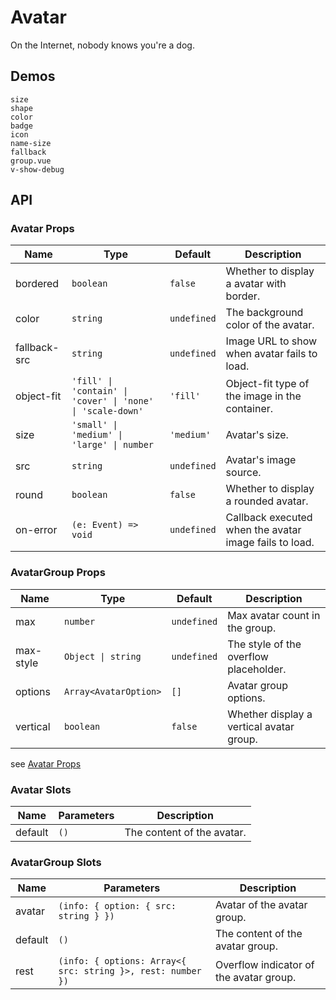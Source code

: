 # Avatar

On the Internet, nobody knows you're a dog.

## Demos

```demo
size
shape
color
badge
icon
name-size
fallback
group.vue
v-show-debug
```

## API

### Avatar Props

| Name | Type | Default | Description |
| --- | --- | --- | --- |
| bordered | `boolean` | `false` | Whether to display a avatar with border. |
| color | `string` | `undefined` | The background color of the avatar. |
| fallback-src | `string` | `undefined` | Image URL to show when avatar fails to load. |
| object-fit | `'fill' \| 'contain' \| 'cover' \| 'none' \| 'scale-down'` | `'fill'` | Object-fit type of the image in the container. |
| size | `'small' \| 'medium' \| 'large' \| number` | `'medium'` | Avatar's size. |
| src | `string` | `undefined` | Avatar's image source. |
| round | `boolean` | `false` | Whether to display a rounded avatar. |
| on-error | `(e: Event) => void` | `undefined` | Callback executed when the avatar image fails to load. |

### AvatarGroup Props

| Name | Type | Default | Description |
| --- | --- | --- | --- |
| max | `number` | `undefined` | Max avatar count in the group. |
| max-style | `Object \| string` | `undefined` | The style of the overflow placeholder. |
| options | `Array<AvatarOption>` | `[]` | Avatar group options. |
| vertical | `boolean` | `false` | Whether display a vertical avatar group. |

see [Avatar Props](avatar#Props)

### Avatar Slots

| Name    | Parameters | Description                |
| ------- | ---------- | -------------------------- |
| default | `()`       | The content of the avatar. |

### AvatarGroup Slots

| Name | Parameters | Description |
| --- | --- | --- |
| avatar | `(info: { option: { src: string } })` | Avatar of the avatar group. |
| default | `()` | The content of the avatar group. |
| rest | `(info: { options: Array<{ src: string }>, rest: number })` | Overflow indicator of the avatar group. |
